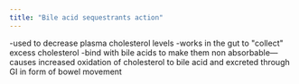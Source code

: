 ```yaml
---
title: "Bile acid sequestrants action"
---
```

-used to decrease plasma cholesterol levels
-works in the gut to &quot;collect&quot; excess cholesterol
-bind with bile acids to make them non absorbable&#8212;causes increased oxidation of cholesterol to bile acid and excreted through GI in form of bowel movement

